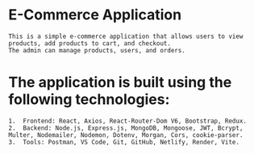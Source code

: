 # E-Commerce Application
    This is a simple e-commerce application that allows users to view products, add products to cart, and checkout. 
    The admin can manage products, users, and orders.
# The application is built using the following technologies:
    1.	Frontend: React, Axios, React-Router-Dom V6, Bootstrap, Redux.
    2.	Backend: Node.js, Express.js, MongoDB, Mongoose, JWT, Bcrypt, Multer, Nodemailer, Nodemon, Dotenv, Morgan, Cors, cookie-parser.
    3.	Tools: Postman, VS Code, Git, GitHub, Netlify, Render, Vite.
